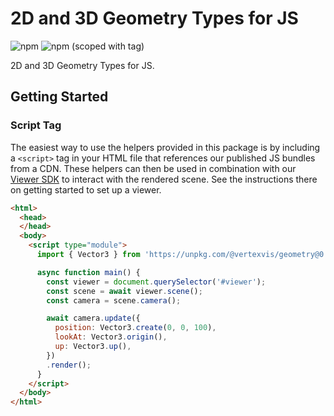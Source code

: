 <!-- DO NOT EDIT THE README.md DIRECTLY. THIS FILE IS AUTO-GENERATED. -->
<!-- INSTEAD EDIT README.template.md -->

# 2D and 3D Geometry Types for JS

![npm](https://img.shields.io/npm/v/@vertexvis/geometry)
![npm (scoped with tag)](https://img.shields.io/npm/v/@vertexvis/viewer/canary)

2D and 3D Geometry Types for JS.

## Getting Started

### Script Tag

The easiest way to use the helpers provided in this package is by including a `<script>`
tag in your HTML file that references our published JS bundles from a CDN. These helpers
can then be used in combination with our [Viewer SDK](https://www.npmjs.com/package/@vertexvis/viewer)
to interact with the rendered scene. See the instructions there on getting started to set up a
viewer.

```html
<html>
  <head>
  </head>
  <body>
    <script type="module">
      import { Vector3 } from 'https://unpkg.com/@vertexvis/geometry@0.15.2/dist/cdn/bundle.esm.js';

      async function main() {
        const viewer = document.querySelector('#viewer');
        const scene = await viewer.scene();
        const camera = scene.camera();

        await camera.update({
          position: Vector3.create(0, 0, 100),
          lookAt: Vector3.origin(),
          up: Vector3.up(),
        })
        .render();
      }
    </script>
  </body>
</html>
```
